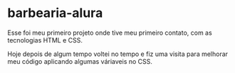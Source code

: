 # barbearia-alura
<p>Esse foi meu primeiro projeto onde tive meu primeiro contato, com as tecnologias HTML e CSS.</p>
<p>Hoje depois de algum tempo voltei no tempo e fiz uma visita para melhorar meu código aplicando algumas váriaveis no CSS.</p>
